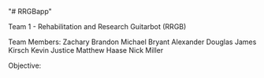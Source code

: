 "# RRGBapp" 

Team 1 - Rehabilitation and Research Guitarbot (RRGB)

Team Members:
Zachary Brandon
Michael Bryant
Alexander Douglas
James Kirsch
Kevin Justice
Matthew Haase
Nick Miller

Objective:
